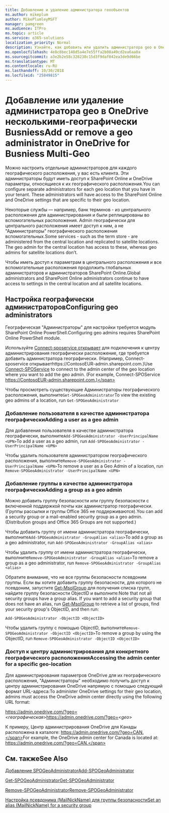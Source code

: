 ```yaml
---
title: Добавление и удаление администратора геообъектов
ms.author: mikeplum
author: MikePlumleyMSFT
manager: pamgreen
ms.audience: ITPro
ms.topic: article
ms.service: o365-solutions
localization_priority: Normal
description: Узнайте, как добавить или удалить администратора geo в OneDrive для бизнеса Multi-географически.
ms.openlocfilehash: 4e8c8bec148d5a4e7e55ffa2b08a49cd2ea6aa0a
ms.sourcegitcommit: a3e2b2e58c328238c15d3f9daf042ea3de9d66be
ms.translationtype: MT
ms.contentlocale: ru-RU
ms.lasthandoff: 10/30/2018
ms.locfileid: "25849815"
---
```

# <a name="add-or-remove-a-geo-administrator-in-onedrive-for-busniess-multi-geo"></a><span data-ttu-id="01487-103">Добавление или удаление администратора geo в OneDrive несколькими-географически Busniess</span><span class="sxs-lookup"><span data-stu-id="01487-103">Add or remove a geo administrator in OneDrive for Busniess Multi-Geo</span></span>

<span data-ttu-id="01487-p101">Можно настроить отдельные администраторов для каждого географического расположения, у вас есть клиента. Эти администраторы будут иметь доступ к SharePoint Online и OneDrive параметры, относящиеся к их географического расположения.</span><span class="sxs-lookup"><span data-stu-id="01487-p101">You can configure separate administrators for each geo location that you have in your tenant. These administrators will have access to the SharePoint Online and OneDrive settings that are specific to their geo location.</span></span>

<span data-ttu-id="01487-p102">Некоторые службы — например, банк терминов - из центрального расположения для администрирования и были реплицированы во вспомогательных расположения. Admin географически для центрального расположения имеет доступ к ним, а не "Администраторы" географического расположения вспомогательных.</span><span class="sxs-lookup"><span data-stu-id="01487-p102">Some services - such as the term store - are administered from the central location and replicated to satellite locations. The geo admin for the central location has access to these, whereas geo admins for satellite locations don’t.</span></span>

<span data-ttu-id="01487-108">Чтобы иметь доступ к параметрам в центрального расположения и все вспомогательные расположения продолжить глобальных администраторов и администраторов SharePoint Online.</span><span class="sxs-lookup"><span data-stu-id="01487-108">Global administrators and SharePoint Online administrators continue to have access to settings in the central location and all satellite locations.</span></span>

## <a name="configuring-geo-administrators"></a><span data-ttu-id="01487-109">Настройка географически администраторов</span><span class="sxs-lookup"><span data-stu-id="01487-109">Configuring geo administrators</span></span>

<span data-ttu-id="01487-110">Географическая "Администраторы" для настройки требуется модуль SharePoint Online PowerShell.</span><span class="sxs-lookup"><span data-stu-id="01487-110">Configuring geo admins requires SharePoint Online PowerShell module.</span></span>

<span data-ttu-id="01487-111">Используйте [Connect-sposervice открывает](https://docs.microsoft.com/powershell/module/sharepoint-online/Connect-SPOService) для подключения к центру администрирования географически расположение, где требуется добавить администратора географически. (Например, Connect-sposervice открываетhttps://ContosoEUR-admin.sharepoint.com.)</span><span class="sxs-lookup"><span data-stu-id="01487-111">Use [Connect-SPOService](https://docs.microsoft.com/powershell/module/sharepoint-online/Connect-SPOService) to connect to the admin center of the geo location where you want to add the geo admin. (For example, Connect-SPOService  https://ContosoEUR-admin.sharepoint.com.)</span></span>

<span data-ttu-id="01487-112">Чтобы просмотреть существующие Администраторы географического расположения, выполните`Get-SPOGeoAdministrator`</span><span class="sxs-lookup"><span data-stu-id="01487-112">To view the existing geo admins of a location, run `Get-SPOGeoAdministrator`</span></span>

### <a name="adding-a-user-as-a-geo-admin"></a><span data-ttu-id="01487-113">Добавление пользователя в качестве администратора географически</span><span class="sxs-lookup"><span data-stu-id="01487-113">Adding a user as a geo admin</span></span>

<span data-ttu-id="01487-114">Для добавления пользователя в качестве администратора географически, выполните`Add-SPOGeoAdministrator -UserPrincipalName <UPN>`</span><span class="sxs-lookup"><span data-stu-id="01487-114">To add a user as a geo admin, run `Add-SPOGeoAdministrator -UserPrincipalName <UPN>`</span></span>

<span data-ttu-id="01487-115">Чтобы удалить пользователя администратором географического расположения, выполните`Remove-SPOGeoAdministrator -UserPrincipalName <UPN>`</span><span class="sxs-lookup"><span data-stu-id="01487-115">To remove a user as a Geo Admin of a location, run  `Remove-SPOGeoAdministrator -UserPrincipalName <UPN>`</span></span>

### <a name="adding-a-group-as-a-geo-admin"></a><span data-ttu-id="01487-116">Добавление группы в качестве администратора географически</span><span class="sxs-lookup"><span data-stu-id="01487-116">Adding a group as a geo admin</span></span>

<span data-ttu-id="01487-117">Можно добавить группу безопасности или группу безопасности с включенной поддержкой почты как администратор географически. (Группы рассылки и группы Office 365 не поддерживаются).</span><span class="sxs-lookup"><span data-stu-id="01487-117">You can add a security group or a mail-enabled security group as a geo admin. (Distribution groups and Office 365 Groups are not supported.)</span></span>

<span data-ttu-id="01487-118">Чтобы добавить группу от имени администратора географически, выполните`Add-SPOGeoAdministrator -GroupAlias <alias>`</span><span class="sxs-lookup"><span data-stu-id="01487-118">To add a group as a geo administrator, run `Add-SPOGeoAdministrator -GroupAlias <alias>`</span></span>

<span data-ttu-id="01487-119">Чтобы удалить группу от имени администратора географически, выполните`Remove-SPOGeoAdministrator -GroupAlias <alias>`</span><span class="sxs-lookup"><span data-stu-id="01487-119">To remove a group as a geo administrator, run `Remove-SPOGeoAdministrator -GroupAlias <alias>`</span></span>

<span data-ttu-id="01487-p103">Обратите внимание, что не все группы безопасности псевдоним группы. Если вы хотите добавить группу безопасности, для которого не псевдоним, запустите [Get-MsolGroup](https://docs.microsoft.com/en-us/powershell/module/msonline/get-msolgroup) для получения списка групп, найдите группу безопасности ObjectID и выполните:</span><span class="sxs-lookup"><span data-stu-id="01487-p103">Note that not all security groups have a group alias. If you want to add a security group that does not have an alias, run [Get-MsolGroup](https://docs.microsoft.com/en-us/powershell/module/msonline/get-msolgroup) to retrieve a list of groups, find your security group's ObjectID, and then run:</span></span>

`Add-SPOGeoAdministrator -ObjectID <ObjectID>`

<span data-ttu-id="01487-122">Чтобы удалить группу с помощью ObjectID, выполните`Remove-SPOGeoAdministrator -ObjectID <ObjectID>`</span><span class="sxs-lookup"><span data-stu-id="01487-122">To remove a group by using the ObjectID, run `Remove-SPOGeoAdministrator -ObjectID <ObjectID>`</span></span>

### <a name="accessing-the-admin-center-for-a-specific-geo-location"></a><span data-ttu-id="01487-123">Доступ к центру администрирования для конкретного географического расположения</span><span class="sxs-lookup"><span data-stu-id="01487-123">Accessing the admin center for a specific geo-location</span></span>

<span data-ttu-id="01487-124">Для администрирования параметров OneDrive для их географического расположения, "Администраторы" необходимо получить доступ к центру администрирования OneDrive напрямую с помощью следующий формат URL-адреса:</span><span class="sxs-lookup"><span data-stu-id="01487-124">To administer OneDrive settings for their geo location, admins must access the OneDrive admin center directly using the following URL format:</span></span>

<span data-ttu-id="01487-125">https://admin.onedrive.com/?geo=<*географическая*></span><span class="sxs-lookup"><span data-stu-id="01487-125">https://admin.onedrive.com/?geo=<*geo*></span></span>

<span data-ttu-id="01487-126">К примеру, Центр администрирования OneDrive для Канады расположена в каталоге: https://admin.onedrive.com/?geo=CAN.</span><span class="sxs-lookup"><span data-stu-id="01487-126">For example, the OneDrive admin center for Canada is located at: https://admin.onedrive.com/?geo=CAN.</span></span>

## <a name="see-also"></a><span data-ttu-id="01487-127">См. также</span><span class="sxs-lookup"><span data-stu-id="01487-127">See Also</span></span>

[<span data-ttu-id="01487-128">Добавление SPOGeoAdministrator</span><span class="sxs-lookup"><span data-stu-id="01487-128">Add-SPOGeoAdministrator</span></span>](https://docs.microsoft.com/powershell/module/sharepoint-online/add-spogeoadministrator)

[<span data-ttu-id="01487-129">Get-SPOGeoAdministrator</span><span class="sxs-lookup"><span data-stu-id="01487-129">Get-SPOGeoAdministrator</span></span>](https://docs.microsoft.com/powershell/module/sharepoint-online/get-spogeoadministrator)

[<span data-ttu-id="01487-130">Remove-SPOGeoAdministrator</span><span class="sxs-lookup"><span data-stu-id="01487-130">Remove-SPOGeoAdministrator</span></span>](https://docs.microsoft.com/powershell/module/sharepoint-online/remove-spogeoadministrator)

[<span data-ttu-id="01487-131">Настройка псевдонима (MailNickName) для группы безопасности</span><span class="sxs-lookup"><span data-stu-id="01487-131">Set an alias (MailNickName) for a security group</span></span>](https://docs.microsoft.com/en-us/powershell/module/azuread/set-azureadgroup)